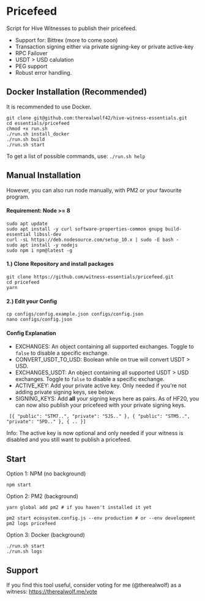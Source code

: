 # Pricefeed

Script for Hive Witnesses to publish their pricefeed.

- Support for: Bittrex (more to come soon)
- Transaction signing either via private signing-key or private active-key
- RPC Failover
- USDT > USD calulation
- PEG support
- Robust error handling.

## Docker Installation (Recommended)

It is recommended to use Docker.

```
git clone git@github.com:therealwolf42/hive-witness-essentials.git
cd essentials/pricefeed
chmod +x run.sh
./run.sh install_docker
./run.sh build
./run.sh start
```

To get a list of possible commands, use: `./run.sh help`

## Manual Installation

However, you can also run node manually, with PM2 or your favourite program.

#### Requirement: Node >= 8

```
sudo apt update
sudo apt install -y curl software-properties-common gnupg build-essential libssl-dev
curl -sL https://deb.nodesource.com/setup_10.x | sudo -E bash -
sudo apt install -y nodejs
sudo npm i npm@latest -g
```

#### 1.) Clone Repository and install packages

```
git clone https://github.com/witness-essentials/pricefeed.git
cd pricefeed
yarn
```

#### 2.) Edit your Config

```
cp configs/config.example.json configs/config.json
nano configs/config.json
```

#### Config Explanation

- EXCHANGES: An object containing all supported exchanges. Toggle to `false` to disable a specific exchange.
- CONVERT_USDT_TO_USD: Boolean while on true will convert USDT > USD.
- EXCHANGES_USDT: An object containing all supported USDT > USD exchanges. Toggle to `false` to disable a specific exchange.
- ACTIVE_KEY: Add your private active key. Only needed if you're not adding private signing keys, see below.
- SIGNING_KEYS: Add **all** your signing keys here as pairs. As of HF20, you can now also publish your pricefeed with your private signing keys.

```
 [{ "public": "STM7..", "private": "5JS.." }, { "public": "STM5..", "private": "5PD.." }, { .. }]
```

Info: The active key is now optional and only needed if your witness is disabled and you still want to publish a pricefeed.

## Start

Option 1: NPM (no background)

```
npm start
```

Option 2: PM2 (background)

```
yarn global add pm2 # if you haven't installed it yet

pm2 start ecosystem.config.js --env production # or --env development
pm2 logs pricefeed
```

Option 3: Docker (background)

```
./run.sh start
./run.sh logs
```

## Support

If you find this tool useful, consider voting for me (@therealwolf) as a witness: https://therealwolf.me/vote
